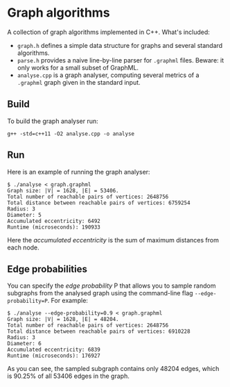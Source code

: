 # Graph algorithms
A collection of graph algorithms implemented in C++. What's included:
* `graph.h` defines a simple data structure for graphs and several standard algorithms.
* `parse.h` provides a naive line-by-line parser for `.graphml` files. Beware: it only works
for a small subset of GraphML.
* `analyse.cpp` is a graph analyser, computing several metrics of a `.graphml` graph given
in the standard input.

## Build

To build the graph analyser run:
```
g++ -std=c++11 -O2 analyse.cpp -o analyse
```

## Run

Here is an example of running the graph analyser:
```
$ ./analyse < graph.graphml
Graph size: |V| = 1628, |E| = 53406.
Total number of reachable pairs of vertices: 2648756
Total distance between reachable pairs of vertices: 6759254
Radius: 3
Diameter: 5
Accumulated eccentricity: 6492
Runtime (microseconds): 190933
```
Here the _accumulated eccentricity_ is the sum of maximum distances from each node.

## Edge probabilities

You can specify the *edge probability* P that allows you to sample random subgraphs
from the analysed graph using the command-line flag `--edge-probability=P`. For
example:

```
$ ./analyse --edge-probability=0.9 < graph.graphml
Graph size: |V| = 1628, |E| = 48204.
Total number of reachable pairs of vertices: 2648756
Total distance between reachable pairs of vertices: 6910228
Radius: 3
Diameter: 6
Accumulated eccentricity: 6839
Runtime (microseconds): 176927
```

As you can see, the sampled subgraph contains only 48204 edges, which is
90.25% of all 53406 edges in the graph.
